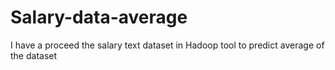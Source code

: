 # Salary-data-average
I have a proceed the salary text dataset in Hadoop tool to predict average of the dataset


